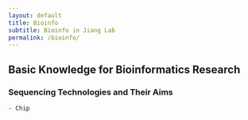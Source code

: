 ```yaml
---
layout: default
title: Bioinfo
subtitle: Bioinfo in Jiang Lab
permalink: /bioinfo/
---
```


## Basic Knowledge for Bioinformatics Research

### Sequencing Technologies and Their Aims
    - Chip
